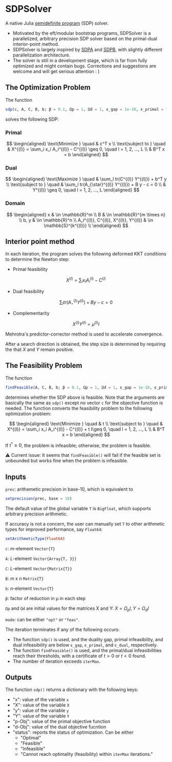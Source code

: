 # SDPSolver
A native Julia [semidefinite program](https://en.wikipedia.org/wiki/Semidefinite_programming) (SDP) solver.
- Motivated by the eft/modular bootstrap programs, SDPSolver is a parallelized, arbitrary precision SDP solver based on the primal-dual interior-point method. 
- SDPSolver is largely inspired by [SDPA](https://sdpa.sourceforge.net/) and [SDPB](https://github.com/davidsd/sdpb), with slightly different parallelization architecture.
- The solver is still in a development stage, which is far from fully optimized and might contain bugs. Corrections and suggestions are welcome and will get serious attention : )

## The Optimization Problem
The function
```julia
sdp(c, A, C, B, b; β = 0.1, Ωp = 1, Ωd = 1, ϵ_gap = 1e-10, ϵ_primal = 1e-10, ϵ_dual = 1e-10, iterMax = 200, prec = 300)
```

solves the following SDP:

### Primal
$$
    \begin{aligned}
        \text{Minimize } \quad & c^T x \\
        \text{subject to } \quad & X^{(l)} = \sum_i x_i A_i^{(l)} - C^{(l)} \geq 0, \quad l = 1, 2, ..., L \\
        & B^T x = b 
    \end{aligned}
$$

### Dual
$$
    \begin{aligned}
        \text{Maximize } \quad & \sum_l tr(C^{(l)} Y^{(l)}) + b^T y \\
        \text{subject to } \quad & \sum_l tr(A_{\star}^{(l)} Y^{(l)}) + B y - c = 0 \\
        & Y^{(l)} \geq 0, \quad l = 1, 2, ..., L
    \end{aligned}
$$

### Domain
$$
    \begin{aligned}
        x & \in \mathbb{R}^m \\
        B & \in \mathbb{R}^{m \times n} \\
        b, y & \in \mathbb{R}^n \\
        A_i^{(l)}, C^{(l)}, X^{(l)}, Y^{(l)} & \in \mathbb{S}^{k^{(l)}} \\
    \end{aligned}
$$
    
## Interior point method
In each iteration, the program solves the following deformed KKT conditions to determine the Newton step:
- Primal feasibility

$$ X^{(l)} = \sum_i x_i A_i^{(l)} - C^{(l)} $$

- Dual feasibility

$$ \sum_l tr(A_{\star}^{(l)} Y^{(l)}) + B y - c = 0 $$

- Complementarity

$$ X^{(l)} Y^{(l)} = \mu^{(l)} I $$

Mehrotra's predictor-corrector method is used to accelerate convergence. 

After a search direction is obtained, the step size is determined by requiring the that $X$ and $Y$ remain positive.

## The Feasibility Problem
The function
```julia
findFeasible(A, C, B, b; β = 0.1, Ωp = 1, Ωd = 1, ϵ_gap = 1e-10, ϵ_primal = 1e-10, ϵ_dual = 1e-10, iterMax = 200, prec = 300)
```
determines whether the SDP above is feasible. Note that the arguments are basically the same as `sdp()` except no vector `c` for the objective function is needed. The function converts the feasibility problem to the following optimization problem:

$$
    \begin{aligned}
        \text{Minimize } \quad & t \\
        \text{subject to } \quad & X^{(l)} = \sum_i x_i A_i^{(l)} - C^{(l)} + t I\geq 0, \quad l = 1, 2, ..., L \\
        & B^T x = b 
    \end{aligned}
$$

If $t^* \geq 0$, the problem is infeasible; otherwise, the problem is feasible.

⚠️ Current issue: It seems that `findFeasible()` will fail if the feasible set is unbounded but works fine when the problem is infeasible.

## Inputs

`prec`: arithemetic precision in base-10, which is equivalent to
```julia
setprecision(prec, base = 10)
```
The default value of the global variable `T` is `BigFloat`, which supports arbitrary precision arithmetic. 

If accuracy is not a concern, the user can manually set `T` to other arithmetic types for improved performance, say `Float64`:
```julia
setArithmeticType(Float64)
```

`c`: $m$-element `Vector{T}`

`A`: $L$-element `Vector{Array{T, 3}}`

`C`: $L$-element `Vector{Matrix{T}}`

`B`: $m$ x $n$ `Matrix{T}`

`b`: $n$-element `Vector{T}`

`β`: factor of reduction in μ in each step

`Ωp` and `Ωd` are initial values for the matrices X and Y: $X = Ω_p I, Y = Ω_d I$

`mode`: can be either ```"opt"``` or ```"feas"```.

The iteration terminates if any of the following occurs:
- The function `sdp()` is used, and the duality gap, primal infeasibility, and dual infeasibility are below `ϵ_gap`, `ϵ_primal`, and `ϵ_dual`, respectively.
- The function `findFeasible()` is used, and the primal/dual infeasibilities reach their thresholds, with a certificate of $t > 0$ or $t < 0$ found.
- The number of iteration exceeds `iterMax`.


## Outputs
The function `sdp()` returns a dictionary with the following keys:
- "x": value of the variable `x`
- "X": value of the variable `X`
- "y": value of the variable `y`
- "Y": value of the variable `Y`
- "p-Obj": value of the primal objective function
- "d-Obj": value of the dual objective fucntion
- "status": reports the status of optimization. Can be either 
    * "Optimal"
    * "Feasible"
    * "Infeasible"
    * "Cannot reach optimality (feasibility) within `iterMax` iterations."

